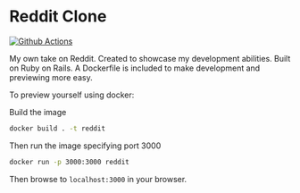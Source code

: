 # Reddit Clone

[![Github Actions](https://github.com/nelsonfigueroa/reddit_clone/workflows/CI/badge.svg)](https://github.com/nelsonfigueroa/reddit_clone/actions?workflow=CI)

My own take on Reddit. Created to showcase my development abilities. Built on Ruby on Rails. A Dockerfile is included to make development and previewing more easy.

To preview yourself using docker:

Build the image

```sh
docker build . -t reddit
```

Then run the image specifying port 3000

```sh
docker run -p 3000:3000 reddit
```

Then browse to `localhost:3000` in your browser.

